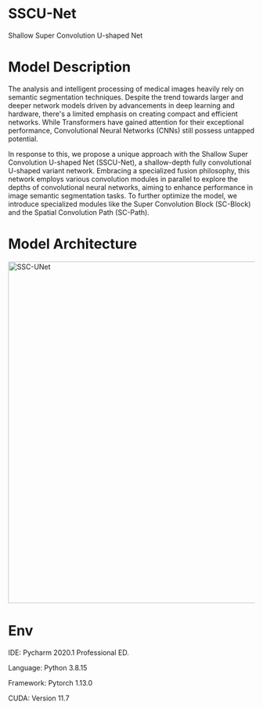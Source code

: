 # SSCU-Net
Shallow Super Convolution U-shaped Net

# Model Description
The analysis and intelligent processing of medical images heavily rely on semantic segmentation techniques. Despite the trend towards larger and deeper network models driven by advancements in deep learning and hardware, there's a limited emphasis on creating compact and efficient networks. While Transformers have gained attention for their exceptional performance, Convolutional Neural Networks (CNNs) still possess untapped potential.

In response to this, we propose a unique approach with the Shallow Super Convolution U-shaped Net (SSCU-Net), a shallow-depth fully convolutional U-shaped variant network. Embracing a specialized fusion philosophy, this network employs various convolution modules in parallel to explore the depths of convolutional neural networks, aiming to enhance performance in image semantic segmentation tasks. To further optimize the model, we introduce specialized modules like the Super Convolution Block (SC-Block) and the Spatial Convolution Path (SC-Path).

# Model Architecture

<img width="697" alt="SSC-UNet" src="https://github.com/YF-W/SSCU-Net/assets/66008255/79ae8410-b4d5-47b8-9850-8e187170c65a">

# Env

IDE:	Pycharm 2020.1 Professional ED.

Language:	Python 3.8.15

Framework:	Pytorch 1.13.0

CUDA:	Version 11.7 
